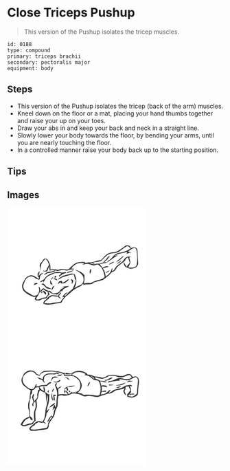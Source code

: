 # Close Triceps Pushup
> This version of the Pushup isolates the tricep muscles.

``` 
id: 0188 
type: compound 
primary: triceps brachii 
secondary: pectoralis major 
equipment: body 
``` 

## Steps

 - This version of the Pushup isolates the tricep (back of the arm) muscles.
 - Kneel down on the floor or a mat, placing your hand thumbs together and raise your up on your toes.
 - Draw your abs in and keep your back and neck in a straight line.
 - Slowly lower your body towards the floor, by bending your arms, until you are nearly touching the floor.
 - In a controlled manner raise your body back up to the starting position.

## Tips


## Images

<svg width="241pt" height="300" viewBox="0 0 241 225" xmlns="http://www.w3.org/2000/svg"><g fill="#FFF"><path d="M0 0h241v225H0V0m205.97 66.98c-4.8 3.71-9.7 7.43-15.27 9.93-3.22 1.57-6.94.76-10.32 1.69-4.97 1.31-8.93 4.86-12.35 8.53-1.66 1.71-2.9 4.25-5.56 4.51-4.32.57-8.43 2.01-12.6 3.18-4.33.2-8.72.31-12.8 1.97-1.87-3.16-6.1-1.58-9.06-1.87-8.26-.28-14.26 6.19-19.6 11.56-4.07 3.18-8.94.01-13.46.63-2.68.01-5.13 2.04-7.83 1.13-3.85-.98-7.86-1.21-11.74-.22.05-3.47.66-7.18-1.15-10.36-1.33-3.49-3.02-8.09-7.21-8.74-4.27-.55-4.9 4.62-7.53 6.76-2.42 2.01-3.59 5.28-2.05 8.2.06 2.06-.14 4.12-.41 6.16-1.59 2.11-3.88 4.01-3.91 6.88-.45 2.38 1.4 4.23 2.7 5.96-.38.52-.76 1.03-1.13 1.55-4.29-3-8.97-7.07-14.57-6.31-3.31 1.59-7.46 2.9-8.95 6.61-2.23 4.22-5.48 8.33-5.17 13.38.41 2.52 1.4 4.96 2.73 7.13 4.65 4.3 10.02 7.96 16.04 10.04 1.69.76 3.53.42 5.27.04-.71 1.45-2.52 3.19-1.42 4.92 1 1.95 3.52 1.86 5.4 1.85 2.87.28 5.27-1.52 7.65-2.84 2.41-.22 4.84-.41 7.16-1.15.94-2.83 2.99-4.96 5.38-6.65-.67-1.91-1.85-3.54-3.16-5.06 4.86 1.28 8.58 5.91 14.08 4.8.32.22.97.66 1.29.88 2.61-1.94 5.34-3.74 7.43-6.26.67-.98 1.56.26 2.22.57.98-6.25 8.33-6.42 12.25-9.76-4.47.14-8.96.49-13.15 2.19 1.18.11 3.54.34 4.72.46-2.61 1.57-6.25 2.08-7.44 5.27-2.36 4.42-7.76 5.03-12.22 5.19-2.11-.96-3.68-2.75-5.19-4.46-4.32.12-8.12-1.62-11.19-4.57-2.74.64-4.39 3.45-6.3 5.34.54-3.05-.1-6.71-2.81-8.56.92 3.66 2.15 7.68-.01 11.18-.97 3.65-4.83 5.46-8.37 5.01-2.93-.72-5.18-2.86-7.8-4.25-3.52-2.03-7.83-3.65-9.32-7.82-2.79-4.43.06-9.32 1.67-13.58 2.2-5.62 9.05-9.9 14.91-7.12 2.85.88 4.56 4.26 7.81 3.87.37.35 1.12 1.06 1.5 1.41 2.63-.9 1.79-3.76 2.25-5.9.83-3.03 3.98-4.26 6.13-6.2-3.78.21-6.91 2.54-8.71 5.78.18-3.13.7-6.69 3.58-8.53l-2.99 1.75c3.58-4.21 2.75-9.86 4.37-14.74 2.22-3.06 3.88-6.72 7.33-8.62 3.58 2.25 4.54 6.5 6.2 10.09-1.96 2.47-3.17 5.38-4.27 8.3-.39 1.9-2.72 1.72-4.09 2.46-.58-.29-1.74-.88-2.33-1.17 1.28 3.34 4.61 1.86 7.3 1.6 1.56-3.42 2.82-6.98 3.65-10.66.22 3.19-.23 6.51.98 9.55 3.19-1.02 6.57-1.1 9.89-.8-2.41.78-5.02 1.13-7.08 2.71-4.98-.43-9.99 1.28-13.02 5.39 2.83.21 4.82-3.04 7.71-3.18 4.45-.46 9.44-1.16 12.74-4.45 4.74 2.52 9.35-1.84 14.22-.72 2.24.11 4.5 1.98 6.65.65 3.31-1.46 6.98-1.79 10.56-1.59.18-.37.53-1.12.71-1.49-1.54-.05-3.07-.09-4.61-.11.91-1.2 1.69-2.47 2.34-3.82 2-1.28 3.79-2.84 5.8-4.08 4.6-2.07 9.84-2.02 14.76-1.38-1.29.77-2.54 1.6-3.75 2.48 3.52-.46 6.98-2.01 10.58-1.31 3.32.81 6.46 2.32 9.86 2.79 2.21-.89 4.41-1.85 6.85-1.83 2.21 2.1 4.81 3.86 6.65 6.32 2.56 4.78 4.07 10.06 5.02 15.38-1.21 1.64-2.89 2.96-4.78 3.71-5.16 1.45-10.35 2.86-15.32 4.88-2.09.76-3.91 2.74-6.27 2.36-3.59-.91-7.24.12-10.82.54 2.83-4.17 1.48-9.55 1.87-14.3-3.86-5.81-10.93-7.93-17.21-10.05 2.76 1.59 5.45 3.31 8.23 4.86 3.86 2.92 7.92 6.97 7.26 12.27.64 4.24-2 7.82-5.26 10.16-3.95 1.01-7.61 2.95-10.86 5.39 1.73-3.68 3.56-7.47 3.53-11.63.59-4.48-1.51-8.6-2.88-12.72-2.84-1.15-5.82-1.92-8.59-.17-7.43 1.34-15.78 3.15-20.62 9.54 3.51-.86 5.78-4.07 9.33-4.83 5.93-1.77 11.84-3.69 17.97-4.67.95 2.27 1.92 4.59 1.76 7.11.76 1.24 1.62 2.41 2.27 3.72-1.1 4.82-2.94 9.45-5.15 13.87-.55 1.33-1.81 2.08-2.88 2.94-3.58 2.8-6.84 6.01-9.68 9.55-1.11.5-2.24.97-3.37 1.42 2.06-2.61 4.49-4.87 6.76-7.29-4.42 1.07-7.48 5.24-9.66 9.01l2.16-1.11c.29.48.58.96.87 1.45-2.19 2.07-4.28 4.35-5.52 7.12-4.48 1.28-9.22 1.55-13.84 2.13-4.73 2.09-9.85.13-14.74 1.11l.48-2.45c2.53-1.85 4.42-4.72 7.59-5.52-.15-.41-.46-1.21-.61-1.61 2.22-.95 4.31-2.16 6.27-3.57 2.43.47 4.84 1.11 7.34 1.1 3.04-.15 4.95 2.67 7.28 4.15.18-2.32-1.81-3.46-3.35-4.72 1.23-1.98 2.73-3.78 4.43-5.39-.41-.62-.83-1.24-1.24-1.86-.48 3.33-5.44 4.53-4.58 7.89-.47-.5-1.4-1.51-1.87-2.02-3.1.61-6.1-.99-9.17-.5-2.17 1.04-4.13 2.46-6.28 3.56-1.7 2.97-4.4 5.12-7.09 7.15-.48 1.24-.97 2.49-1.45 3.74 5.13 2.65 11.19 2.59 16.69 1.3 5.16-1.14 10.43-1.53 15.59-2.66.45-1.1.89-2.2 1.29-3.31 2.78-3.55 5.31-7.48 9.31-9.78 5.92-5.15 11.58-10.94 18.94-14.04 3.01-1.32 6.68-2.77 7.7-6.24.4.82.81 1.63 1.2 2.46 5.81-2.81 13.9 1.53 18.21-4.5 4.47-1.06 8.86-2.46 13.33-3.55 4.59-1.14 7.38-5.24 11.23-7.64 2.67-1.63 4.27-4.43 6.54-6.44 4.04-1.15 7.24-4.26 8.61-8.22 4.66-4.55 10.15-8.1 15.04-12.4.13-2.81 2.42-4.35 4.74-5.44 1.04 3.14 2 6.32 3.12 9.44-1.77 2.46-4.31 4.33-5.44 7.23-1.96-2.78-3.39-5.86-5.17-8.75-.4 3.96 1.29 8.99 5.72 9.74 4.96 3.43 11.49 2.13 16.39-.74 1.45-1.91 3.4-3.89 3.16-6.5-.51-6.03-.75-12.07-1.1-18.1-.21-2.92.5-6.6-2.3-8.53-2.5-2.46-6.26-1.11-9.09-.04-1.12-1.5-2.01-3.35-3.76-4.21-2.21-.38-4.84-.83-6.7.73m-.59 27.4c.26.26.26.26 0 0m-60.35 21.14c.7-1.88 1.26-3.79 1.83-5.7-.27-1.12-.53-2.23-.79-3.34-1.66 2.75-2.83 6.05-1.04 9.04m-41.19-2.34c.19.22.55.68.74.91 4.16-.88 8.34-2.26 11.82-4.78-4.29.79-8.69 2.19-12.56 3.87m-28.16 2.6c-4.13 1.36-7.57 4.17-10.15 7.62-2.01 3.24-6.42 3.59-8.37 6.88 2.02-.46 3.91-1.32 5.79-2.19.04.67.13 2.01.17 2.68 1.92-2.97 3.02-6.5 5.7-8.93 3.05-3.48 7.81-4.3 11.74-6.4 3.4-2.17 7.56-.78 11.3-1.68.74.31 2.22.94 2.95 1.25-1.52 1.38-3.08 2.74-4.83 3.84.45.47.91.94 1.36 1.41 3.21-3.16 7.04-5.75 11.65-6.14-.05-.24-.14-.72-.18-.96-2.57-1.07-5.26.5-7.89.2-6.38-2.15-13.4-.6-19.24 2.42m7.26 6.16c1.3.96 3.37-1.04 2.48-2.37-1.27-.89-3.39 1.06-2.48 2.37m-7.05 4.27c2.3-.97 3.57-3.17 4.76-5.23a11.241 11.241 0 0 0-4.76 5.23m4.36-1.52c2.61.18 5.19.69 7.06 2.71.48-3.78-4.58-4.72-7.06-2.71m16.31 6.55c-.41-1.18-.82-2.35-1.24-3.52-1.59.38-3.17.77-4.76 1.13-.77 1.49-1.49 3-2.03 4.6 1.67-.93 3.06-2.24 4.47-3.51.2.55.61 1.66.81 2.22 2.66-.22 5.76.51 7.99-1.37 2.13-1.87 5.48-3.19 5.63-6.43-3.64 2.28-6.71 5.47-10.87 6.88m16.52-2.99c-.17 1.67-.28 3.35-.13 5.03 1.48-1.6 2.18-3.66 2.66-5.74-1.16-1.06-2.33-2.1-3.63-2.95-1.59 1.35.4 2.51 1.1 3.66m-38.03-2.44c.01 2.42.19 4.83.19 7.25 1.45.54 2.88 1.12 4.32 1.69-1.8-2.83-3.04-5.94-4.51-8.94m-26.89 5.98c-.65 1.08-1.4 2.12-1.86 3.3 2.31-.71 4.62-1.44 6.85-2.39-.67-2.07-3.39-.58-4.99-.91m11.58 2.03c4.65.64 6.8 5.48 10.7 7.65 2.28.31 4.6.86 6.91.34-2.73-1.36-5.59-2.43-8.31-3.81-2.67-1.2-3.47-4.83-6.46-5.53-1.14-.28-1.97.82-2.84 1.35M77.5 144.8c1.98-2.78 3.72-5.73 5.27-8.76-3.99.86-5.06 5.24-5.27 8.76z"/><path d="M194.85 77.09c4.5-2.98 8.45-6.86 13.3-9.29 3.11-1.75 5.84 1.18 7.31 3.65-3.85 2.89-8.43 4.46-12.96 5.93-3.94 1.27-8.41.92-11.99 3.25-3.09 1.74-5.59 4.29-7.77 7.05-2.34 3.12-6.44 4.26-8.59 7.57-1.9.03-3.8.06-5.69.1 5.18-2.24 7.96-7.34 11.51-11.41-4.92 1.07-6.07 6.53-10 8.97-1.07.59-1.55 1.63-1.78 2.78-2.43.75-4.87 1.49-7.3 2.26-2.48-.49-4.98-.25-7.4.45-3.73 1.12-7.25-1.38-10.65-2.41 3.63-.55 6.69 1.41 9.95 2.44-.53-.75-1.61-2.26-2.15-3.01 4.7-.79 9.75-.56 14.09-2.77 3.69-3.92 7.2-8.22 11.94-10.92 5.63-3.1 12.61-1.39 18.18-4.64z"/><path d="M211.34 76.23c3.61-1.96 6.7-5.02 10.77-6.06 2.3.2 3.82 2.62 3.98 4.79 1.34 8.18 1.57 16.64.39 24.85-2 5.96-9.87 5.1-14.85 4.46 1.42-2.71 2.74-5.46 3.75-8.36-.6-2.87-1.1-5.76-2.09-8.53.9-.67 1.81-1.36 2.7-2.06-3.02-.21-6.31-.03-8.87 1.76-1.64 1.41-2.79 3.26-4.13 4.93-4.29 5.72-12.01 8.13-15.18 14.8-.86 2.11-2.9 3.27-4.64 4.56.38-2.2.81-4.4.74-6.63-1.7 3.01-2.56 6.47-4.7 9.24-1.83 2.68-4.63 4.44-7.35 6.1.06-5.11-1.71-9.88-4.61-14.03 3.25-1.25 6.62-2.07 10.03-2.75-3.25-2.43-7.7-.46-10.52 1.79-1.76-2.12-3.42-4.32-5.13-6.49 2.8-.54 5.57-1.2 8.38-1.62 5.32-.62 9.08-4.81 13.46-7.45 2.97-2.69 7.26-3.61 9.64-6.97-1.52.66-4.57 1.99-6.1 2.65 5.92-6.36 15.2-5.02 22.65-8.2-.36 1.19-.71 2.39-1.05 3.59 2.8-1.09 5.69-1.95 8.67-2.41-2.1-.26-4.31-.44-5.94-1.96m-15.85 14.23c-1.93 1.37-3.8 2.82-5.45 4.52 5.8-2.03 10.42-6.4 13.98-11.29-3.26 1.7-5.57 4.66-8.53 6.77m-4.05 8.1c3-1.54 6.35-3.11 7.95-6.26-2.84 1.8-5.91 3.49-7.95 6.26m-5.93-4.02c-2.77 1.39-5.79 2.47-7.95 4.82 3.45-.72 6.58-2.4 9.42-4.44-.37-.09-1.11-.29-1.47-.38m-13.76 19.68c2.56-1.14 5.54-2 7.09-4.56-2.64.98-5.57 2-7.09 4.56zM56.42 148.34c2.42-1.78 4.78-3.64 6.92-5.76 1.93 2.12 4.53 3.31 7.25 4.06.26 1.6.52 3.19.82 4.78-1.45 1.88-2.92 3.74-4.56 5.46-5.64-.7-9.95 4.32-15.59 3.22l-.4-2.37c2.43-2.76 3.9-6.15 5.56-9.39m6.22-3.63c-.07 3.16 2.87 5.04 4.47 7.43 2.96-3.5-1.46-6.48-4.47-7.43m-1.35 1.39c-1.08.19-2.67 1.39-2.01 2.6 1.27.81 3.88-2.09 2.01-2.6z"/></g><g fill="#333"><path d="M205.97 66.98c1.86-1.56 4.49-1.11 6.7-.73 1.75.86 2.64 2.71 3.76 4.21 2.83-1.07 6.59-2.42 9.09.04 2.8 1.93 2.09 5.61 2.3 8.53.35 6.03.59 12.07 1.1 18.1.24 2.61-1.71 4.59-3.16 6.5-4.9 2.87-11.43 4.17-16.39.74-4.43-.75-6.12-5.78-5.72-9.74 1.78 2.89 3.21 5.97 5.17 8.75 1.13-2.9 3.67-4.77 5.44-7.23-1.12-3.12-2.08-6.3-3.12-9.44-2.32 1.09-4.61 2.63-4.74 5.44-4.89 4.3-10.38 7.85-15.04 12.4-1.37 3.96-4.57 7.07-8.61 8.22-2.27 2.01-3.87 4.81-6.54 6.44-3.85 2.4-6.64 6.5-11.23 7.64-4.47 1.09-8.86 2.49-13.33 3.55-4.31 6.03-12.4 1.69-18.21 4.5-.39-.83-.8-1.64-1.2-2.46-1.02 3.47-4.69 4.92-7.7 6.24-7.36 3.1-13.02 8.89-18.94 14.04-4 2.3-6.53 6.23-9.31 9.78-.4 1.11-.84 2.21-1.29 3.31-5.16 1.13-10.43 1.52-15.59 2.66-5.5 1.29-11.56 1.35-16.69-1.3.48-1.25.97-2.5 1.45-3.74 2.69-2.03 5.39-4.18 7.09-7.15 2.15-1.1 4.11-2.52 6.28-3.56 3.07-.49 6.07 1.11 9.17.5.47.51 1.4 1.52 1.87 2.02-.86-3.36 4.1-4.56 4.58-7.89.41.62.83 1.24 1.24 1.86-1.7 1.61-3.2 3.41-4.43 5.39 1.54 1.26 3.53 2.4 3.35 4.72-2.33-1.48-4.24-4.3-7.28-4.15-2.5.01-4.91-.63-7.34-1.1-1.96 1.41-4.05 2.62-6.27 3.57.15.4.46 1.2.61 1.61-3.17.8-5.06 3.67-7.59 5.52l-.48 2.45c4.89-.98 10.01.98 14.74-1.11 4.62-.58 9.36-.85 13.84-2.13 1.24-2.77 3.33-5.05 5.52-7.12-.29-.49-.58-.97-.87-1.45l-2.16 1.11c2.18-3.77 5.24-7.94 9.66-9.01-2.27 2.42-4.7 4.68-6.76 7.29 1.13-.45 2.26-.92 3.37-1.42 2.84-3.54 6.1-6.75 9.68-9.55 1.07-.86 2.33-1.61 2.88-2.94 2.21-4.42 4.05-9.05 5.15-13.87-.65-1.31-1.51-2.48-2.27-3.72.16-2.52-.81-4.84-1.76-7.11-6.13.98-12.04 2.9-17.97 4.67-3.55.76-5.82 3.97-9.33 4.83 4.84-6.39 13.19-8.2 20.62-9.54 2.77-1.75 5.75-.98 8.59.17 1.37 4.12 3.47 8.24 2.88 12.72.03 4.16-1.8 7.95-3.53 11.63 3.25-2.44 6.91-4.38 10.86-5.39 3.26-2.34 5.9-5.92 5.26-10.16.66-5.3-3.4-9.35-7.26-12.27-2.78-1.55-5.47-3.27-8.23-4.86 6.28 2.12 13.35 4.24 17.21 10.05-.39 4.75.96 10.13-1.87 14.3 3.58-.42 7.23-1.45 10.82-.54 2.36.38 4.18-1.6 6.27-2.36 4.97-2.02 10.16-3.43 15.32-4.88 1.89-.75 3.57-2.07 4.78-3.71-.95-5.32-2.46-10.6-5.02-15.38-1.84-2.46-4.44-4.22-6.65-6.32-2.44-.02-4.64.94-6.85 1.83-3.4-.47-6.54-1.98-9.86-2.79-3.6-.7-7.06.85-10.58 1.31a49.61 49.61 0 0 1 3.75-2.48c-4.92-.64-10.16-.69-14.76 1.38-2.01 1.24-3.8 2.8-5.8 4.08a22.35 22.35 0 0 1-2.34 3.82c1.54.02 3.07.06 4.61.11-.18.37-.53 1.12-.71 1.49-3.58-.2-7.25.13-10.56 1.59-2.15 1.33-4.41-.54-6.65-.65-4.87-1.12-9.48 3.24-14.22.72-3.3 3.29-8.29 3.99-12.74 4.45-2.89.14-4.88 3.39-7.71 3.18 3.03-4.11 8.04-5.82 13.02-5.39 2.06-1.58 4.67-1.93 7.08-2.71-3.32-.3-6.7-.22-9.89.8-1.21-3.04-.76-6.36-.98-9.55-.83 3.68-2.09 7.24-3.65 10.66-2.69.26-6.02 1.74-7.3-1.6.59.29 1.75.88 2.33 1.17 1.37-.74 3.7-.56 4.09-2.46 1.1-2.92 2.31-5.83 4.27-8.3-1.66-3.59-2.62-7.84-6.2-10.09-3.45 1.9-5.11 5.56-7.33 8.62-1.62 4.88-.79 10.53-4.37 14.74l2.99-1.75c-2.88 1.84-3.4 5.4-3.58 8.53 1.8-3.24 4.93-5.57 8.71-5.78-2.15 1.94-5.3 3.17-6.13 6.2-.46 2.14.38 5-2.25 5.9-.38-.35-1.13-1.06-1.5-1.41-3.25.39-4.96-2.99-7.81-3.87-5.86-2.78-12.71 1.5-14.91 7.12-1.61 4.26-4.46 9.15-1.67 13.58 1.49 4.17 5.8 5.79 9.32 7.82 2.62 1.39 4.87 3.53 7.8 4.25 3.54.45 7.4-1.36 8.37-5.01 2.16-3.5.93-7.52.01-11.18 2.71 1.85 3.35 5.51 2.81 8.56 1.91-1.89 3.56-4.7 6.3-5.34 3.07 2.95 6.87 4.69 11.19 4.57 1.51 1.71 3.08 3.5 5.19 4.46 4.46-.16 9.86-.77 12.22-5.19 1.19-3.19 4.83-3.7 7.44-5.27-1.18-.12-3.54-.35-4.72-.46 4.19-1.7 8.68-2.05 13.15-2.19-3.92 3.34-11.27 3.51-12.25 9.76-.66-.31-1.55-1.55-2.22-.57-2.09 2.52-4.82 4.32-7.43 6.26-.32-.22-.97-.66-1.29-.88-5.5 1.11-9.22-3.52-14.08-4.8 1.31 1.52 2.49 3.15 3.16 5.06-2.39 1.69-4.44 3.82-5.38 6.65-2.32.74-4.75.93-7.16 1.15-2.38 1.32-4.78 3.12-7.65 2.84-1.88.01-4.4.1-5.4-1.85-1.1-1.73.71-3.47 1.42-4.92-1.74.38-3.58.72-5.27-.04-6.02-2.08-11.39-5.74-16.04-10.04-1.33-2.17-2.32-4.61-2.73-7.13-.31-5.05 2.94-9.16 5.17-13.38 1.49-3.71 5.64-5.02 8.95-6.61 5.6-.76 10.28 3.31 14.57 6.31.37-.52.75-1.03 1.13-1.55-1.3-1.73-3.15-3.58-2.7-5.96.03-2.87 2.32-4.77 3.91-6.88.27-2.04.47-4.1.41-6.16-1.54-2.92-.37-6.19 2.05-8.2 2.63-2.14 3.26-7.31 7.53-6.76 4.19.65 5.88 5.25 7.21 8.74 1.81 3.18 1.2 6.89 1.15 10.36 3.88-.99 7.89-.76 11.74.22 2.7.91 5.15-1.12 7.83-1.13 4.52-.62 9.39 2.55 13.46-.63 5.34-5.37 11.34-11.84 19.6-11.56 2.96.29 7.19-1.29 9.06 1.87 4.08-1.66 8.47-1.77 12.8-1.97 4.17-1.17 8.28-2.61 12.6-3.18 2.66-.26 3.9-2.8 5.56-4.51 3.42-3.67 7.38-7.22 12.35-8.53 3.38-.93 7.1-.12 10.32-1.69 5.57-2.5 10.47-6.22 15.27-9.93m-11.12 10.11c-5.57 3.25-12.55 1.54-18.18 4.64-4.74 2.7-8.25 7-11.94 10.92-4.34 2.21-9.39 1.98-14.09 2.77.54.75 1.62 2.26 2.15 3.01-3.26-1.03-6.32-2.99-9.95-2.44 3.4 1.03 6.92 3.53 10.65 2.41 2.42-.7 4.92-.94 7.4-.45 2.43-.77 4.87-1.51 7.3-2.26.23-1.15.71-2.19 1.78-2.78 3.93-2.44 5.08-7.9 10-8.97-3.55 4.07-6.33 9.17-11.51 11.41 1.89-.04 3.79-.07 5.69-.1 2.15-3.31 6.25-4.45 8.59-7.57 2.18-2.76 4.68-5.31 7.77-7.05 3.58-2.33 8.05-1.98 11.99-3.25 4.53-1.47 9.11-3.04 12.96-5.93-1.47-2.47-4.2-5.4-7.31-3.65-4.85 2.43-8.8 6.31-13.3 9.29m16.49-.86c1.63 1.52 3.84 1.7 5.94 1.96-2.98.46-5.87 1.32-8.67 2.41.34-1.2.69-2.4 1.05-3.59-7.45 3.18-16.73 1.84-22.65 8.2 1.53-.66 4.58-1.99 6.1-2.65-2.38 3.36-6.67 4.28-9.64 6.97-4.38 2.64-8.14 6.83-13.46 7.45-2.81.42-5.58 1.08-8.38 1.62 1.71 2.17 3.37 4.37 5.13 6.49 2.82-2.25 7.27-4.22 10.52-1.79-3.41.68-6.78 1.5-10.03 2.75 2.9 4.15 4.67 8.92 4.61 14.03 2.72-1.66 5.52-3.42 7.35-6.1 2.14-2.77 3-6.23 4.7-9.24.07 2.23-.36 4.43-.74 6.63 1.74-1.29 3.78-2.45 4.64-4.56 3.17-6.67 10.89-9.08 15.18-14.8 1.34-1.67 2.49-3.52 4.13-4.93 2.56-1.79 5.85-1.97 8.87-1.76-.89.7-1.8 1.39-2.7 2.06.99 2.77 1.49 5.66 2.09 8.53-1.01 2.9-2.33 5.65-3.75 8.36 4.98.64 12.85 1.5 14.85-4.46 1.18-8.21.95-16.67-.39-24.85-.16-2.17-1.68-4.59-3.98-4.79-4.07 1.04-7.16 4.1-10.77 6.06M56.42 148.34c-1.66 3.24-3.13 6.63-5.56 9.39l.4 2.37c5.64 1.1 9.95-3.92 15.59-3.22 1.64-1.72 3.11-3.58 4.56-5.46-.3-1.59-.56-3.18-.82-4.78-2.72-.75-5.32-1.94-7.25-4.06-2.14 2.12-4.5 3.98-6.92 5.76z"/><path d="M195.49 90.46c2.96-2.11 5.27-5.07 8.53-6.77-3.56 4.89-8.18 9.26-13.98 11.29 1.65-1.7 3.52-3.15 5.45-4.52zM191.44 98.56c2.04-2.77 5.11-4.46 7.95-6.26-1.6 3.15-4.95 4.72-7.95 6.26zM185.51 94.54c.36.09 1.1.29 1.47.38-2.84 2.04-5.97 3.72-9.42 4.44 2.16-2.35 5.18-3.43 7.95-4.82zM205.38 94.38c.26.26.26.26 0 0zM145.03 115.52c-1.79-2.99-.62-6.29 1.04-9.04.26 1.11.52 2.22.79 3.34-.57 1.91-1.13 3.82-1.83 5.7zM103.84 113.18c3.87-1.68 8.27-3.08 12.56-3.87-3.48 2.52-7.66 3.9-11.82 4.78-.19-.23-.55-.69-.74-.91zM171.75 114.22c1.52-2.56 4.45-3.58 7.09-4.56-1.55 2.56-4.53 3.42-7.09 4.56zM75.68 115.78c5.84-3.02 12.86-4.57 19.24-2.42 2.63.3 5.32-1.27 7.89-.2.04.24.13.72.18.96-4.61.39-8.44 2.98-11.65 6.14-.45-.47-.91-.94-1.36-1.41 1.75-1.1 3.31-2.46 4.83-3.84-.73-.31-2.21-.94-2.95-1.25-3.74.9-7.9-.49-11.3 1.68-3.93 2.1-8.69 2.92-11.74 6.4-2.68 2.43-3.78 5.96-5.7 8.93-.04-.67-.13-2.01-.17-2.68-1.88.87-3.77 1.73-5.79 2.19 1.95-3.29 6.36-3.64 8.37-6.88 2.58-3.45 6.02-6.26 10.15-7.62z"/><path d="M82.94 121.94c-.91-1.31 1.21-3.26 2.48-2.37.89 1.33-1.18 3.33-2.48 2.37zM75.89 126.21c.99-2.22 2.65-4.04 4.76-5.23-1.19 2.06-2.46 4.26-4.76 5.23zM80.25 124.69c2.48-2.01 7.54-1.07 7.06 2.71-1.87-2.02-4.45-2.53-7.06-2.71zM96.56 131.24c4.16-1.41 7.23-4.6 10.87-6.88-.15 3.24-3.5 4.56-5.63 6.43-2.23 1.88-5.33 1.15-7.99 1.37-.2-.56-.61-1.67-.81-2.22-1.41 1.27-2.8 2.58-4.47 3.51.54-1.6 1.26-3.11 2.03-4.6 1.59-.36 3.17-.75 4.76-1.13.42 1.17.83 2.34 1.24 3.52zM113.08 128.25c-.7-1.15-2.69-2.31-1.1-3.66 1.3.85 2.47 1.89 3.63 2.95-.48 2.08-1.18 4.14-2.66 5.74-.15-1.68-.04-3.36.13-5.03zM75.05 125.81c1.47 3 2.71 6.11 4.51 8.94-1.44-.57-2.87-1.15-4.32-1.69 0-2.42-.18-4.83-.19-7.25zM48.16 131.79c1.6.33 4.32-1.16 4.99.91-2.23.95-4.54 1.68-6.85 2.39.46-1.18 1.21-2.22 1.86-3.3zM59.74 133.82c.87-.53 1.7-1.63 2.84-1.35 2.99.7 3.79 4.33 6.46 5.53 2.72 1.38 5.58 2.45 8.31 3.81-2.31.52-4.63-.03-6.91-.34-3.9-2.17-6.05-7.01-10.7-7.65zM77.5 144.8c.21-3.52 1.28-7.9 5.27-8.76-1.55 3.03-3.29 5.98-5.27 8.76zM62.64 144.71c3.01.95 7.43 3.93 4.47 7.43-1.6-2.39-4.54-4.27-4.47-7.43zM61.29 146.1c1.87.51-.74 3.41-2.01 2.6-.66-1.21.93-2.41 2.01-2.6z"/></g></svg>
<svg width="241pt" height="300" viewBox="0 0 241 225" xmlns="http://www.w3.org/2000/svg"><g fill="#FFF"><path d="M0 0h241v225H0V0m56.36 66.93c-1.53-.51-3.08-.98-4.64-1.41-2.39-5.04-8.32-6.98-13.54-6.3-3.87 1.26-7.73 3.46-9.65 7.21-1.92 4.05-5.04 8.48-2.94 13.09.71 5.21 5.62 7.66 9.27 10.67 1.83 1.51 4 2.51 6.14 3.5-.75 5.5-2.33 10.9-1.66 16.52-3.3 4.15-2.64 9.7-2.71 14.66 1.94 4.87 2.41 10.02 2.11 15.23-3.3.86-6.63 2.16-9.14 4.55-2.67 2.37-4.17 5.7-6.15 8.61 2.27 4.3 8.13 3.9 11.85 1.83 2.86-1.64 6.23-1.39 9.35-2.15 1.01-2.57 2.93-4.49 4.93-6.3-.31-5.48-.69-11.1-.28-16.65.78-2.99 2.72-5.7 2.73-8.88-.03-3.21-.52-6.39-1.01-9.55 4.81-4.93 2.05-12.89 6.49-18.01 2.79 1.64 5.54 3.45 8.7 4.3 1.08 1.91 1.65 4.01 1.52 6.21-.15 4.45 1.51 8.66 1.97 13.03-.77 4.34-2.78 8.43-2.92 12.89-.51 6.58-.72 13.84-5.57 18.91-1.34-.39-2.69-.74-4.05-1.05-3.88-1.24-7.41 1.68-10.33 3.83-2.26 3.65-7.36 4.96-8.37 9.4.7 1.1 1.54 2.11 2.34 3.14 4.11.31 8.29.67 12.32-.42 5.63-1.4 11.65-.66 17.16-2.55 1.91-2.02 3.44-5.72 1.57-8.27l2.45 1.58c-.58-.52-1.15-1.04-1.72-1.57 2.01-3.46 3.84-7.03 6.52-10.04 2.88-3.36 4.19-7.61 4.72-11.93.58-4.35 4.5-7.54 4.35-12.06.4-4.2-.4-8.56 1.02-12.61.03-.63.08-1.91.1-2.54 2.19-.5 4.38-1.79 6.69-1.22 5.53 1.5 11.64.26 16.35-2.93 2.08-.16 4.16-.32 6.24-.47 2.3.84 4.76.79 7.14 1.24 3.26.9 5.94 3.21 9.28 3.95 2.73.37 5.34-1.12 8.09-.84 4.37.18 8.59 1.45 12.93 1.85 4.04.49 7.29-2.45 11.18-2.9 3.79-.43 6.9-3.37 10.81-3.01 5.72-.06 9.36-5.73 14.96-6.29 3.41-.41 6.68-1.56 10.12-1.84.48-.74 1.02-1.42 1.63-2.05.3 2.09-.52 3.99-1.93 5.5 1.29 2.78 1.91 6.51 5.2 7.64-1.1-2.45-2.21-4.91-3.01-7.48 1.86-1.96 1.78-4.66 1.99-7.16 1.6-.64 3.38-.6 5.06-.89 1.18 2.21 2.39 4.41 3.36 6.73-1.48 2.63-3.51 4.85-5.63 6.97-.15 1.4 0 2.81.06 4.21 3.75 1.16 7.96 2.53 11.79.88 2.68-.96 5.73-2.34 6.89-5.12.87-4.87.04-9.91 1.12-14.76.5-4.71 1.9-10.17-1.32-14.27-1.88-3.11-6.06-1.81-8.92-1.15-1.12-1.51-2.31-2.98-3.5-4.43-1.57-.25-3.14-.58-4.72-.64-3.01.37-5.25 2.83-8.21 3.36-4.51.53-9.09.02-13.47-1.13-4.06-1.14-8.28-.25-12.38.19-4.24 1-7.84 5.51-12.49 3.77-4.04-1.3-8.24-1.78-12.45-2.13-3.66-1.8-7.53-3.03-11.64-2.98-.83-1.06-1.36-2.51-2.68-3.08-5.48-2.81-11.94-4.59-18-2.62-3.04.36-5.48 2.19-8.06 3.64-3.17.36-6.38-.7-9.55-.91-.21.59-.63 1.77-.83 2.36 4.12.35 8.34.49 12.24-1.13-.78.92-1.6 1.81-2.41 2.72-3.66.27-7.5.54-11.03-.63-.21-1.21.8-2.1 1.33-3.06-5.09-.02-9.59-2.89-14.66-3.04-3.34-.07-6.51-1.44-9.86-1.25-3.62.16-7.25.17-10.86.44-4.2.58-7.75 3.44-9.78 7.09z"/><path d="M28.36 69.28c2.52-3.71 6.04-7.03 10.54-8 4.41-.45 9.48.58 11.36 5.11 2.1.69 4.2 1.43 6.31 2.1 2.25-5.57 8.98-7.58 14.53-7.16 7.18-1.23 14.35.52 21.38 1.95 2.27.55 4.63 1.29 6.42 2.85.13.56.4 1.69.53 2.26 3.85.63 7.77 1.23 11.66.5 3.06-.71 6.05.8 8.45 2.58 2.39 1.89 5.24 3.45 6.68 6.26 2.43 5.31 2.47 12.21-1.48 16.81-1.58 1.14-3.59 2.23-5.6 1.53.66.79 1.68 1.11 2.53 1.64-1.53.03-3.07-.09-4.53-.56-.9.19-2.71.58-3.61.78-.09-.51-.26-1.51-.35-2.01-1.35 1.26-2.7 2.53-4.02 3.82-.69.04-2.09.13-2.78.17.76-3.88-3.57-4.4-6.05-5.93l-.08-2.97c.94-.09 2.81-.28 3.75-.37 0 1.34-.01 2.69-.01 4.03.6-.16 1.81-.48 2.41-.65.42-1.93-.19-3.69-1.77-4.94l2.01-1.32c4.4 1.54 8.17-1.52 12.43-1.92-4.45-.8-8.76.87-13.13 1.47-2.51.3-4.36 2.17-6.31 3.6.08 1.2.15 2.4.22 3.6-.2 1.7-.04 3.4.35 5.06.46-1.03 1.38-3.08 1.84-4.1 1.35 1.74 2.64 3.53 3.93 5.31-5.43.82-11.16-1.83-16.23.88-.18-3.52-.53-7.02-.48-10.55 2.13-.98 4.24-2.15 5.54-4.19-2.54.46-4.87 1.62-6.71 3.45-.79-1.5-1.62-2.98-2.52-4.41.5-1.79 1.04-3.58 1.45-5.39-1.54 1.05-3.5 2.31-3.57 4.4 1.8 4.5 3.62 9.12 3.89 14.01-.05 3.67-.58 7.31-.98 10.95-.56 4.65-.26 9.4-1.44 13.98-1.16-1.55-1.47-3.43-1.49-5.33-2.61 2.62-3.62 6.26-4.28 9.79 1.42-1.01 2.3-2.5 3.03-4.05.36.62.7 1.24 1.05 1.86-2.23 4.16-1.67 9.18-4.04 13.33-.64-.53-1.28-1.06-1.91-1.6-3.58 2.93-5.9 7.13-7.29 11.49 3.8-2.1 4.61-6.86 7.08-10.15.41.7.82 1.41 1.22 2.13-3.71 4.02-7.49 8.71-7.24 14.52-1.1 1.49-1.65 4.08-3.96 3.91-8.68.41-17.37 4.33-26.03 1.83l.04-2.12c2.48-1.91 4.69-4.26 7.67-5.42-.1-.39-.28-1.16-.37-1.54 2.16-.91 4.21-2.03 6.17-3.3 2.7.28 5.61 2.27 8.19.63 1.63 1.15 3.47 1.89 5.5 1.82-1.34-1.01-2.75-1.95-4.16-2.85 1.41-5.07 5.11-9.6 4.57-15.1 2.89-1.71 3.48-5.39 5.21-8.07-2.08.92-3.28 2.86-4.46 4.69-.96-5.41 2.56-10.18 3.18-15.41 1.29-4.76.09-9.78 1.39-14.53-3.7 1.45-4.89-3.52-8.43-3.35 1.12-3.71-.35-7.45-1.04-11.1 1.58.17 3.15.35 4.72.53 2.16-2.29 4.56-4.41 7.57-5.48l-.24-1.72c-3.22.15-5.71 2.12-7.32 4.8-1.87-.01-3.75.06-5.58.5-3.17-.42-6.24.48-8.87 2.25-1.39.03-2.77.07-4.16.1.34-1.32.69-2.64 1.05-3.96l-1.79.72c-1.37 3.48-3.16 8.6-7.85 8-4.68-1.22-8.51-4.57-11.79-8-3.58-3.75-4.54-9.94-1.9-14.45m41.77-4.35c-4.09.85-8.38 4.51-7.69 9.05-3.73-.31-6.99-2.23-10.58-3.07 2.6 2.44 5.76 4.45 9.42 4.69.97 2.2 2.31 4.29 4.73 5.07-.64-1.25-1.32-2.47-2.02-3.68.43-3.18-.07-7.36 3.22-9.19 5.17-2.98 11.26-1.52 16.89-1.79.31-.36.92-1.09 1.22-1.46 2.02.6 4.06 1.18 6.15 1.5-1-2.13-3.43-2.45-5.37-3.27-4.81 3.24-10.76.52-15.97 2.15m16.44 4.17c3.45-.12 7.47-.12 9.91-2.99-3.55-.11-6.87 1.3-9.91 2.99M76.3 78.02c1.49-1.82 2.63-3.9 4.18-5.67 2.35-1.12 5.05-.76 7.55-.51.66.92 1.34 1.82 2.05 2.7-1.28-3.29-4.58-5.53-8.17-4.59-4.01.23-4.57 5.05-5.61 8.07m23.72-7.7c2.99 1.75 5.73 3.93 8.82 5.52-1.13-3.94-5.37-4.72-8.82-5.52m-10.05 6.71c-2.67 2.34-6.33 1.52-9.54 1.53 3.9 2.43 10.1 2.2 12.67-2.06-.5-2.19-2.08.04-3.13.53M78.36 97.15c1.68-1.9 3.07-4.08 3.7-6.56-2.55 1.24-3.85 3.78-3.7 6.56m-8.06-1.09c.71.68 1.42 1.36 2.14 2.04.14-1.67.27-3.34.38-5.01-.85.98-1.69 1.97-2.52 2.97m37.28-1.95c-.51 1.23 1.05 3.16 2.37 2.83.69-1.27-1.02-3.25-2.37-2.83m-27.03 18.11l-.21-2.86c.51.27 1.53.8 2.04 1.06.36.96.74 1.91 1.16 2.86-.03-3.22-.6-6.4-1.15-9.56.76-.06 2.29-.17 3.06-.22-.79-2.17-3.2-1.68-5-1.99.05 2.14.29 4.27.81 6.36-.47.64-.95 1.27-1.45 1.89-.95-3.95-1.25-8.01-1.77-12.04-1.08 4.9-1.82 10.91 2.51 14.5m-6.79 11.86c3.62-2.37 9.05-3.67 9.81-8.62-3.51 2.51-8.1 4.36-9.81 8.62z"/><path d="M117.96 62.86c6.37-1.9 13.34-1.29 18.93 2.47-.62.57-1.22 1.16-1.82 1.75 2.61.49 5.31.86 7.74 2 3.5 1.75 5.91 5.05 9.36 6.89 2.45.39 4.97.41 7.31 1.35 4.61 7.3 4.59 16.41 2.06 24.45-1.87 1.34-4.34 1.43-6.55 1.21-6.29-.76-12.66-2.1-19-1.1-2.16.57-3.9-.87-5.27-2.32-2.66-.48-5.26-1.2-7.89-1.76 4.39-2.58 7.53-7.72 7.55-12.85-1.02-8.37-7.62-15.58-15.86-17.4-.31-.51-.94-1.53-1.25-2.05 1.91-.21 3.39-1.34 4.69-2.64m22.7 24.29c1.92-2.37 3.61-5 4.22-8.04-2.92 1.65-4.68 4.65-4.22 8.04z"/><path d="M144.8 67.83c3.23 1.38 6.77 2.88 7.84 6.61-2.52-2.33-4.96-4.74-7.84-6.61zM204.13 70.13c3.23-1.06 6.26-3.11 9.8-2.9 2.15.47 2.85 2.69 3.78 4.39-3.1 2.29-6.96 2.66-10.69 2.67-3.7-.27-7.2-1.97-10.95-1.64-5.54-.02-9.69 4.52-15.19 4.86-1.62.58-4.59.12-4.93 2.32l.26.38c6.74-1.45 13.47-3.34 20.42-3.25-.13-.67-.38-1.99-.5-2.65 4.37.17 8.52 1.79 12.86 2.08 5.99.23 10.32-4.97 16.03-5.71 2.21.83 3.36 3.2 3.54 5.43-.19 7.6-1.78 15.11-1.57 22.73-1.93 2.16-4.01 4.33-6.77 5.37-2.81 1.42-5.92-.31-8.8-.56.74-1.58 1.8-2.9 3.18-3.96-.25.81-.76 2.42-1.01 3.23 2.39-2.65 6.07-1.6 9.19-1.96-1.75-2.1-4.58-1.21-6.78-.58-.43-.4-.84-.8-1.25-1.21 2.74-1.93 1.51-5.32 1.37-8.06-.18-1.83-1.68-3.15-2.5-4.7 1.61.07 3.23.13 4.84.17-1.43-3.46-5.67-1.63-8.5-1.65-3.12.01-5.55 2.09-8.14 3.52-5.02 2.86-11.12 2.55-16.25 5.12-2.57 1.87-4.97 4.16-8.31 4.5 1.23-1.74 2.5-3.45 3.61-5.26-3.05.43-4.69 3.26-7 4.95-2.83 2.43-6.68 3.09-10.29 3.32.51-1.56 1.01-3.12 1.5-4.69 2.41-.09 4.81-.17 7.22-.22.18-.53.53-1.57.7-2.1-2.69.24-5.41.61-7.86 1.81.35-2.89.26-5.8-.06-8.69 3.21-.05 6.38.47 9.48 1.29-.25-.8-.49-1.59-.74-2.39-2.99-.97-6.25-1.95-9.1-.04-.83-2.66-1.55-5.35-2.23-8.05 3.78.33 7.57 2.46 11.31 1.83-.01-.24-.01-.7-.02-.93-3.72-1.28-7.68-1.54-11.57-1.76-2.24-1.62-4.83-2.55-7.49-3.17-.37-.8-1.09-2.38-1.45-3.17 4.58.75 8.9 3.02 13.6 2.92 3.84-1.2 7.66-2.66 11.03-4.91 4.41-.37 9.04-.82 13.26.86 4.08 1.65 8.82 2.12 12.97.46m-29.19 4.97c-1.86.27-3.72.57-5.55 1 .67.24 2.01.71 2.68.94 4.58-.5 9.17-2.41 12.37-5.79-3.57.05-6.54 2.1-9.5 3.85m33.84 4.52c3.4-.52 6.76-1.44 10.23-1.12-.08-.22-.23-.66-.31-.88-1.7-.12-3.41-.34-5.03-.86-1.82.61-3.49 1.55-4.89 2.86m-18.44 5.07l.04.73c5.74.18 12.4-.31 16.34-5.08-5.3 1.96-10.6 4.42-16.38 4.35m-13.3-.93c.53.53 1.06 1.06 1.59 1.6 2.67-.21 5.36-.4 8-.94-3.15-.69-6.38-.73-9.59-.66m12.64 5.78c3.47.31 7.18-.43 9.61-3.09-3.31.64-6.63 1.47-9.61 3.09zM56.46 87.99c2.73-1.3 6.15-2.7 8.43.11l-1.69.36c.3 2.27.64 4.54.99 6.8-3.09-1.84-6.43-3.68-7.73-7.27zM49.44 89.17c1.83-.35 3.66-.69 5.49-1.06.41 1.3.8 2.61 1.18 3.92-.74.65-1.48 1.31-2.22 1.96-.34 3.73-2.39 7.52-.99 11.24-.93 3.17-3.38 5.36-5.94 7.27-.29-2.08-.78-4.13-1.35-6.15.54-1.97.99-3.97 1.37-5.99-.46.14-1.39.4-1.85.53a76.21 76.21 0 0 1-1.77 4.86c.91 2.85 1.73 5.71 2.66 8.55-2.07 1.92-3.82 6.08-.22 7.46-.07-1.74-.14-3.47-.22-5.2 1.23-1.17 2.22-2.55 3.25-3.88.87 4.53 1.71 9.39-.24 13.78-2.82 6.2-1.85 13.27-1.32 19.85-1.44 1.93-3.03 3.76-4.89 5.31-5.53-.98-9.96 3.88-15.51 2.7-.01-3.6 3.14-5.99 4.86-8.86 2.1-1.72 5.05-2.19 6.97-4.24 1.79 1.48 2.7 5.61 5.4 4.83.95-3-1.69-4.9-3.75-6.45-1.35-5.47-.27-11.17-1.86-16.59.33-4.31.31-8.73 1.71-12.88.96-2.71.86-5.6.6-8.41 2.99-1.65 2.87-4.84 2.46-7.82 2.65-.69 4.8-2.38 6.18-4.73zM69.77 101.82c2.02 4.28 1.07 9.34 1.75 13.93-2.17-4.32-2.24-9.24-1.75-13.93z"/></g><g fill="#333"><path d="M56.36 66.93c2.03-3.65 5.58-6.51 9.78-7.09 3.61-.27 7.24-.28 10.86-.44 3.35-.19 6.52 1.18 9.86 1.25 5.07.15 9.57 3.02 14.66 3.04-.53.96-1.54 1.85-1.33 3.06 3.53 1.17 7.37.9 11.03.63.81-.91 1.63-1.8 2.41-2.72-3.9 1.62-8.12 1.48-12.24 1.13.2-.59.62-1.77.83-2.36 3.17.21 6.38 1.27 9.55.91 2.58-1.45 5.02-3.28 8.06-3.64 6.06-1.97 12.52-.19 18 2.62 1.32.57 1.85 2.02 2.68 3.08 4.11-.05 7.98 1.18 11.64 2.98 4.21.35 8.41.83 12.45 2.13 4.65 1.74 8.25-2.77 12.49-3.77 4.1-.44 8.32-1.33 12.38-.19 4.38 1.15 8.96 1.66 13.47 1.13 2.96-.53 5.2-2.99 8.21-3.36 1.58.06 3.15.39 4.72.64 1.19 1.45 2.38 2.92 3.5 4.43 2.86-.66 7.04-1.96 8.92 1.15 3.22 4.1 1.82 9.56 1.32 14.27-1.08 4.85-.25 9.89-1.12 14.76-1.16 2.78-4.21 4.16-6.89 5.12-3.83 1.65-8.04.28-11.79-.88-.06-1.4-.21-2.81-.06-4.21 2.12-2.12 4.15-4.34 5.63-6.97-.97-2.32-2.18-4.52-3.36-6.73-1.68.29-3.46.25-5.06.89-.21 2.5-.13 5.2-1.99 7.16.8 2.57 1.91 5.03 3.01 7.48-3.29-1.13-3.91-4.86-5.2-7.64 1.41-1.51 2.23-3.41 1.93-5.5-.61.63-1.15 1.31-1.63 2.05-3.44.28-6.71 1.43-10.12 1.84-5.6.56-9.24 6.23-14.96 6.29-3.91-.36-7.02 2.58-10.81 3.01-3.89.45-7.14 3.39-11.18 2.9-4.34-.4-8.56-1.67-12.93-1.85-2.75-.28-5.36 1.21-8.09.84-3.34-.74-6.02-3.05-9.28-3.95-2.38-.45-4.84-.4-7.14-1.24-2.08.15-4.16.31-6.24.47-4.71 3.19-10.82 4.43-16.35 2.93-2.31-.57-4.5.72-6.69 1.22-.02.63-.07 1.91-.1 2.54-1.42 4.05-.62 8.41-1.02 12.61.15 4.52-3.77 7.71-4.35 12.06-.53 4.32-1.84 8.57-4.72 11.93-2.68 3.01-4.51 6.58-6.52 10.04.57.53 1.14 1.05 1.72 1.57l-2.45-1.58c1.87 2.55.34 6.25-1.57 8.27-5.51 1.89-11.53 1.15-17.16 2.55-4.03 1.09-8.21.73-12.32.42-.8-1.03-1.64-2.04-2.34-3.14 1.01-4.44 6.11-5.75 8.37-9.4 2.92-2.15 6.45-5.07 10.33-3.83 1.36.31 2.71.66 4.05 1.05 4.85-5.07 5.06-12.33 5.57-18.91.14-4.46 2.15-8.55 2.92-12.89-.46-4.37-2.12-8.58-1.97-13.03.13-2.2-.44-4.3-1.52-6.21-3.16-.85-5.91-2.66-8.7-4.3-4.44 5.12-1.68 13.08-6.49 18.01.49 3.16.98 6.34 1.01 9.55-.01 3.18-1.95 5.89-2.73 8.88-.41 5.55-.03 11.17.28 16.65-2 1.81-3.92 3.73-4.93 6.3-3.12.76-6.49.51-9.35 2.15-3.72 2.07-9.58 2.47-11.85-1.83 1.98-2.91 3.48-6.24 6.15-8.61 2.51-2.39 5.84-3.69 9.14-4.55.3-5.21-.17-10.36-2.11-15.23.07-4.96-.59-10.51 2.71-14.66-.67-5.62.91-11.02 1.66-16.52-2.14-.99-4.31-1.99-6.14-3.5-3.65-3.01-8.56-5.46-9.27-10.67-2.1-4.61 1.02-9.04 2.94-13.09 1.92-3.75 5.78-5.95 9.65-7.21 5.22-.68 11.15 1.26 13.54 6.3 1.56.43 3.11.9 4.64 1.41m-28 2.35c-2.64 4.51-1.68 10.7 1.9 14.45 3.28 3.43 7.11 6.78 11.79 8 4.69.6 6.48-4.52 7.85-8l1.79-.72c-.36 1.32-.71 2.64-1.05 3.96 1.39-.03 2.77-.07 4.16-.1 2.63-1.77 5.7-2.67 8.87-2.25 1.83-.44 3.71-.51 5.58-.5 1.61-2.68 4.1-4.65 7.32-4.8l.24 1.72c-3.01 1.07-5.41 3.19-7.57 5.48-1.57-.18-3.14-.36-4.72-.53.69 3.65 2.16 7.39 1.04 11.1 3.54-.17 4.73 4.8 8.43 3.35-1.3 4.75-.1 9.77-1.39 14.53-.62 5.23-4.14 10-3.18 15.41 1.18-1.83 2.38-3.77 4.46-4.69-1.73 2.68-2.32 6.36-5.21 8.07.54 5.5-3.16 10.03-4.57 15.1 1.41.9 2.82 1.84 4.16 2.85-2.03.07-3.87-.67-5.5-1.82-2.58 1.64-5.49-.35-8.19-.63-1.96 1.27-4.01 2.39-6.17 3.3.09.38.27 1.15.37 1.54-2.98 1.16-5.19 3.51-7.67 5.42l-.04 2.12c8.66 2.5 17.35-1.42 26.03-1.83 2.31.17 2.86-2.42 3.96-3.91-.25-5.81 3.53-10.5 7.24-14.52-.4-.72-.81-1.43-1.22-2.13-2.47 3.29-3.28 8.05-7.08 10.15 1.39-4.36 3.71-8.56 7.29-11.49.63.54 1.27 1.07 1.91 1.6 2.37-4.15 1.81-9.17 4.04-13.33-.35-.62-.69-1.24-1.05-1.86-.73 1.55-1.61 3.04-3.03 4.05.66-3.53 1.67-7.17 4.28-9.79.02 1.9.33 3.78 1.49 5.33 1.18-4.58.88-9.33 1.44-13.98.4-3.64.93-7.28.98-10.95-.27-4.89-2.09-9.51-3.89-14.01.07-2.09 2.03-3.35 3.57-4.4-.41 1.81-.95 3.6-1.45 5.39.9 1.43 1.73 2.91 2.52 4.41 1.84-1.83 4.17-2.99 6.71-3.45-1.3 2.04-3.41 3.21-5.54 4.19-.05 3.53.3 7.03.48 10.55 5.07-2.71 10.8-.06 16.23-.88-1.29-1.78-2.58-3.57-3.93-5.31-.46 1.02-1.38 3.07-1.84 4.1-.39-1.66-.55-3.36-.35-5.06-.07-1.2-.14-2.4-.22-3.6 1.95-1.43 3.8-3.3 6.31-3.6 4.37-.6 8.68-2.27 13.13-1.47-4.26.4-8.03 3.46-12.43 1.92l-2.01 1.32c1.58 1.25 2.19 3.01 1.77 4.94-.6.17-1.81.49-2.41.65 0-1.34.01-2.69.01-4.03-.94.09-2.81.28-3.75.37l.08 2.97c2.48 1.53 6.81 2.05 6.05 5.93.69-.04 2.09-.13 2.78-.17 1.32-1.29 2.67-2.56 4.02-3.82.09.5.26 1.5.35 2.01.9-.2 2.71-.59 3.61-.78 1.46.47 3 .59 4.53.56-.85-.53-1.87-.85-2.53-1.64 2.01.7 4.02-.39 5.6-1.53 3.95-4.6 3.91-11.5 1.48-16.81-1.44-2.81-4.29-4.37-6.68-6.26-2.4-1.78-5.39-3.29-8.45-2.58-3.89.73-7.81.13-11.66-.5-.13-.57-.4-1.7-.53-2.26-1.79-1.56-4.15-2.3-6.42-2.85-7.03-1.43-14.2-3.18-21.38-1.95-5.55-.42-12.28 1.59-14.53 7.16-2.11-.67-4.21-1.41-6.31-2.1-1.88-4.53-6.95-5.56-11.36-5.11-4.5.97-8.02 4.29-10.54 8m89.6-6.42c-1.3 1.3-2.78 2.43-4.69 2.64.31.52.94 1.54 1.25 2.05 8.24 1.82 14.84 9.03 15.86 17.4-.02 5.13-3.16 10.27-7.55 12.85 2.63.56 5.23 1.28 7.89 1.76 1.37 1.45 3.11 2.89 5.27 2.32 6.34-1 12.71.34 19 1.1 2.21.22 4.68.13 6.55-1.21 2.53-8.04 2.55-17.15-2.06-24.45-2.34-.94-4.86-.96-7.31-1.35-3.45-1.84-5.86-5.14-9.36-6.89-2.43-1.14-5.13-1.51-7.74-2 .6-.59 1.2-1.18 1.82-1.75-5.59-3.76-12.56-4.37-18.93-2.47m26.84 4.97c2.88 1.87 5.32 4.28 7.84 6.61-1.07-3.73-4.61-5.23-7.84-6.61m59.33 2.3c-4.15 1.66-8.89 1.19-12.97-.46-4.22-1.68-8.85-1.23-13.26-.86-3.37 2.25-7.19 3.71-11.03 4.91-4.7.1-9.02-2.17-13.6-2.92.36.79 1.08 2.37 1.45 3.17 2.66.62 5.25 1.55 7.49 3.17 3.89.22 7.85.48 11.57 1.76.01.23.01.69.02.93-3.74.63-7.53-1.5-11.31-1.83.68 2.7 1.4 5.39 2.23 8.05 2.85-1.91 6.11-.93 9.1.04.25.8.49 1.59.74 2.39-3.1-.82-6.27-1.34-9.48-1.29.32 2.89.41 5.8.06 8.69 2.45-1.2 5.17-1.57 7.86-1.81-.17.53-.52 1.57-.7 2.1-2.41.05-4.81.13-7.22.22-.49 1.57-.99 3.13-1.5 4.69 3.61-.23 7.46-.89 10.29-3.32 2.31-1.69 3.95-4.52 7-4.95-1.11 1.81-2.38 3.52-3.61 5.26 3.34-.34 5.74-2.63 8.31-4.5 5.13-2.57 11.23-2.26 16.25-5.12 2.59-1.43 5.02-3.51 8.14-3.52 2.83.02 7.07-1.81 8.5 1.65-1.61-.04-3.23-.1-4.84-.17.82 1.55 2.32 2.87 2.5 4.7.14 2.74 1.37 6.13-1.37 8.06.41.41.82.81 1.25 1.21 2.2-.63 5.03-1.52 6.78.58-3.12.36-6.8-.69-9.19 1.96.25-.81.76-2.42 1.01-3.23a10.581 10.581 0 0 0-3.18 3.96c2.88.25 5.99 1.98 8.8.56 2.76-1.04 4.84-3.21 6.77-5.37-.21-7.62 1.38-15.13 1.57-22.73-.18-2.23-1.33-4.6-3.54-5.43-5.71.74-10.04 5.94-16.03 5.71-4.34-.29-8.49-1.91-12.86-2.08.12.66.37 1.98.5 2.65-6.95-.09-13.68 1.8-20.42 3.25l-.26-.38c.34-2.2 3.31-1.74 4.93-2.32 5.5-.34 9.65-4.88 15.19-4.86 3.75-.33 7.25 1.37 10.95 1.64 3.73-.01 7.59-.38 10.69-2.67-.93-1.7-1.63-3.92-3.78-4.39-3.54-.21-6.57 1.84-9.8 2.9M56.46 87.99c1.3 3.59 4.64 5.43 7.73 7.27-.35-2.26-.69-4.53-.99-6.8l1.69-.36c-2.28-2.81-5.7-1.41-8.43-.11m-7.02 1.18c-1.38 2.35-3.53 4.04-6.18 4.73.41 2.98.53 6.17-2.46 7.82.26 2.81.36 5.7-.6 8.41-1.4 4.15-1.38 8.57-1.71 12.88 1.59 5.42.51 11.12 1.86 16.59 2.06 1.55 4.7 3.45 3.75 6.45-2.7.78-3.61-3.35-5.4-4.83-1.92 2.05-4.87 2.52-6.97 4.24-1.72 2.87-4.87 5.26-4.86 8.86 5.55 1.18 9.98-3.68 15.51-2.7 1.86-1.55 3.45-3.38 4.89-5.31-.53-6.58-1.5-13.65 1.32-19.85 1.95-4.39 1.11-9.25.24-13.78-1.03 1.33-2.02 2.71-3.25 3.88.08 1.73.15 3.46.22 5.2-3.6-1.38-1.85-5.54.22-7.46-.93-2.84-1.75-5.7-2.66-8.55.65-1.6 1.23-3.22 1.77-4.86.46-.13 1.39-.39 1.85-.53a75.34 75.34 0 0 1-1.37 5.99c.57 2.02 1.06 4.07 1.35 6.15 2.56-1.91 5.01-4.1 5.94-7.27-1.4-3.72.65-7.51.99-11.24.74-.65 1.48-1.31 2.22-1.96-.38-1.31-.77-2.62-1.18-3.92-1.83.37-3.66.71-5.49 1.06m20.33 12.65c-.49 4.69-.42 9.61 1.75 13.93-.68-4.59.27-9.65-1.75-13.93z"/><path d="M70.13 64.93c5.21-1.63 11.16 1.09 15.97-2.15 1.94.82 4.37 1.14 5.37 3.27-2.09-.32-4.13-.9-6.15-1.5-.3.37-.91 1.1-1.22 1.46-5.63.27-11.72-1.19-16.89 1.79-3.29 1.83-2.79 6.01-3.22 9.19.7 1.21 1.38 2.43 2.02 3.68-2.42-.78-3.76-2.87-4.73-5.07-3.66-.24-6.82-2.25-9.42-4.69 3.59.84 6.85 2.76 10.58 3.07-.69-4.54 3.6-8.2 7.69-9.05zM86.57 69.1c3.04-1.69 6.36-3.1 9.91-2.99-2.44 2.87-6.46 2.87-9.91 2.99z"/><path d="M76.3 78.02c1.04-3.02 1.6-7.84 5.61-8.07 3.59-.94 6.89 1.3 8.17 4.59-.71-.88-1.39-1.78-2.05-2.7-2.5-.25-5.2-.61-7.55.51-1.55 1.77-2.69 3.85-4.18 5.67zM100.02 70.32c3.45.8 7.69 1.58 8.82 5.52-3.09-1.59-5.83-3.77-8.82-5.52zM174.94 75.1c2.96-1.75 5.93-3.8 9.5-3.85-3.2 3.38-7.79 5.29-12.37 5.79-.67-.23-2.01-.7-2.68-.94 1.83-.43 3.69-.73 5.55-1zM89.97 77.03c1.05-.49 2.63-2.72 3.13-.53-2.57 4.26-8.77 4.49-12.67 2.06 3.21-.01 6.87.81 9.54-1.53zM208.78 79.62c1.4-1.31 3.07-2.25 4.89-2.86 1.62.52 3.33.74 5.03.86.08.22.23.66.31.88-3.47-.32-6.83.6-10.23 1.12zM140.66 87.15c-.46-3.39 1.3-6.39 4.22-8.04-.61 3.04-2.3 5.67-4.22 8.04zM190.34 84.69c5.78.07 11.08-2.39 16.38-4.35-3.94 4.77-10.6 5.26-16.34 5.08l-.04-.73zM177.04 83.76c3.21-.07 6.44-.03 9.59.66-2.64.54-5.33.73-8 .94-.53-.54-1.06-1.07-1.59-1.6zM189.68 89.54c2.98-1.62 6.3-2.45 9.61-3.09-2.43 2.66-6.14 3.4-9.61 3.09zM78.36 97.15c-.15-2.78 1.15-5.32 3.7-6.56-.63 2.48-2.02 4.66-3.7 6.56zM70.3 96.06c.83-1 1.67-1.99 2.52-2.97-.11 1.67-.24 3.34-.38 5.01-.72-.68-1.43-1.36-2.14-2.04zM107.58 94.11c1.35-.42 3.06 1.56 2.37 2.83-1.32.33-2.88-1.6-2.37-2.83zM80.55 112.22c-4.33-3.59-3.59-9.6-2.51-14.5.52 4.03.82 8.09 1.77 12.04.5-.62.98-1.25 1.45-1.89-.52-2.09-.76-4.22-.81-6.36 1.8.31 4.21-.18 5 1.99-.77.05-2.3.16-3.06.22.55 3.16 1.12 6.34 1.15 9.56-.42-.95-.8-1.9-1.16-2.86-.51-.26-1.53-.79-2.04-1.06l.21 2.86zM73.76 124.08c1.71-4.26 6.3-6.11 9.81-8.62-.76 4.95-6.19 6.25-9.81 8.62z"/></g></svg>